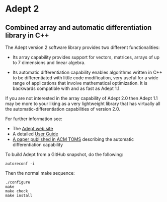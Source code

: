 # Adept 2
## Combined array and automatic differentiation library in C++

The Adept version 2 software library provides two different
functionalities:

* Its array capability provides support for vectors, matrices, arrays
  of up to 7 dimensions and linear algebra.

* Its automatic differentiation capability enables algorithms written
  in C++ to be differentiated with little code modification, very
  useful for a wide range of applications that involve mathematical
  optimization. It is backwards compatible with and as fast as Adept
  1.1.

If you are not interested in the array capability of Adept 2.0 then
Adept 1.1 may be more to your liking as a very lightweight library
that has virtually all the automatic-differentiation capabilities of
version 2.0.

For further information see:
* The [Adept web site](http://www.met.reading.ac.uk/clouds/adept/)
* A detailed [User Guide](http://www.met.reading.ac.uk/clouds/adept/adept_documentation.pdf)
* [A paper published in ACM TOMS](http://www.met.reading.ac.uk/~swrhgnrj/publications/adept.pdf) describing the automatic differentiation capability

To build Adept from a GitHub snapshot, do the following:

    autoreconf -i

Then the normal make sequence:

    ./configure
    make
    make check
    make install